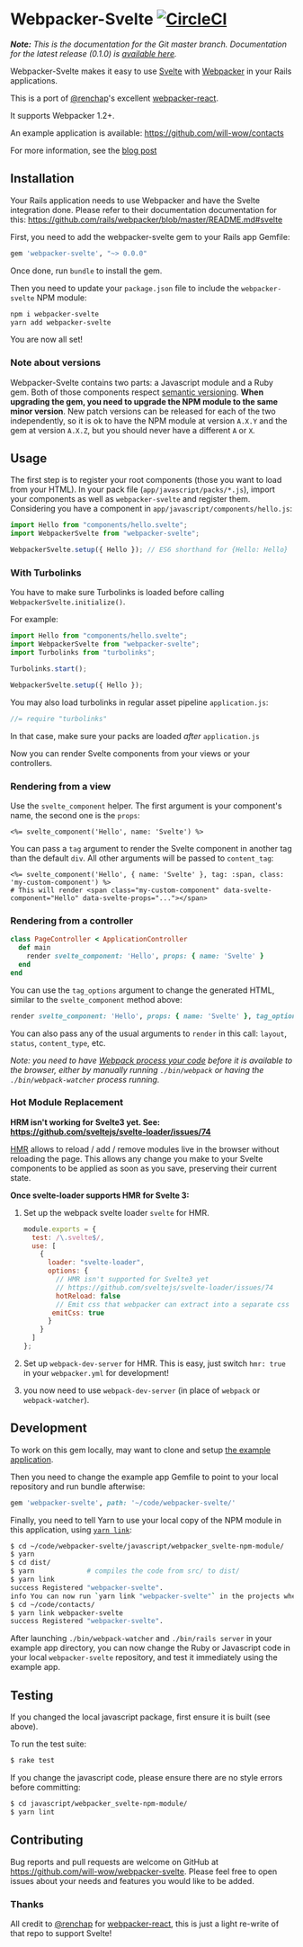 # Webpacker-Svelte [![CircleCI](https://circleci.com/gh/will-wow/webpacker-svelte.svg?style=svg)](https://circleci.com/gh/will-wow/webpacker-svelte)

_**Note:** This is the documentation for the Git master branch. Documentation for the latest release (0.1.0) is [available here](https://github.com/will-wow/webpacker-svelte/tree/v0.1.0)._

Webpacker-Svelte makes it easy to use [Svelte](https://svelte.dev) with [Webpacker](https://github.com/rails/webpacker) in your Rails applications.

This is a port of [@renchap](https://github.com/renchap)'s excellent [webpacker-react](https://github.com/renchap/webpacker-react).

It supports Webpacker 1.2+.

An example application is available: https://github.com/will-wow/contacts

For more information, see the [blog post](https://blog.carbonfive.com/2019/10/29/the-best-of-both-worlds-html-apps-svelte)

## Installation

Your Rails application needs to use Webpacker and have the Svelte integration done. Please refer to their documentation documentation for this: https://github.com/rails/webpacker/blob/master/README.md#svelte

First, you need to add the webpacker-svelte gem to your Rails app Gemfile:

```ruby
gem 'webpacker-svelte', "~> 0.0.0"
```

Once done, run `bundle` to install the gem.

Then you need to update your `package.json` file to include the `webpacker-svelte` NPM module:

```bash
npm i webpacker-svelte
yarn add webpacker-svelte
```

You are now all set!

### Note about versions

Webpacker-Svelte contains two parts: a Javascript module and a Ruby gem. Both of those components respect [semantic versioning](http://semver.org). **When upgrading the gem, you need to upgrade the NPM module to the same minor version**. New patch versions can be released for each of the two independently, so it is ok to have the NPM module at version `A.X.Y` and the gem at version `A.X.Z`, but you should never have a different `A` or `X`.

## Usage

The first step is to register your root components (those you want to load from your HTML).
In your pack file (`app/javascript/packs/*.js`), import your components as well as `webpacker-svelte` and register them. Considering you have a component in `app/javascript/components/hello.js`:

```javascript
import Hello from "components/hello.svelte";
import WebpackerSvelte from "webpacker-svelte";

WebpackerSvelte.setup({ Hello }); // ES6 shorthand for {Hello: Hello}
```

### With Turbolinks

You have to make sure Turbolinks is loaded before calling `WebpackerSvelte.initialize()`.

For example:

```javascript
import Hello from "components/hello.svelte";
import WebpackerSvelte from "webpacker-svelte";
import Turbolinks from "turbolinks";

Turbolinks.start();

WebpackerSvelte.setup({ Hello });
```

You may also load turbolinks in regular asset pipeline `application.js`:

```javascript
//= require "turbolinks"
```

In that case, make sure your packs are loaded _after_ `application.js`

Now you can render Svelte components from your views or your controllers.

### Rendering from a view

Use the `svelte_component` helper. The first argument is your component's name, the second one is the `props`:

```erb
<%= svelte_component('Hello', name: 'Svelte') %>
```

You can pass a `tag` argument to render the Svelte component in another tag than the default `div`. All other arguments will be passed to `content_tag`:

```erb
<%= svelte_component('Hello', { name: 'Svelte' }, tag: :span, class: 'my-custom-component') %>
# This will render <span class="my-custom-component" data-svelte-component="Hello" data-svelte-props="..."></span>
```

### Rendering from a controller

```rb
class PageController < ApplicationController
  def main
    render svelte_component: 'Hello', props: { name: 'Svelte' }
  end
end
```

You can use the `tag_options` argument to change the generated HTML, similar to the `svelte_component` method above:

```rb
render svelte_component: 'Hello', props: { name: 'Svelte' }, tag_options: { tag: :span, class: 'my-custom-component' }
```

You can also pass any of the usual arguments to `render` in this call: `layout`, `status`, `content_type`, etc.

_Note: you need to have [Webpack process your code](https://github.com/rails/webpacker#binstubs) before it is available to the browser, either by manually running `./bin/webpack` or having the `./bin/webpack-watcher` process running._

### Hot Module Replacement

**HRM isn't working for Svelte3 yet. See: https://github.com/sveltejs/svelte-loader/issues/74**

[HMR](https://webpack.js.org/concepts/hot-module-replacement/) allows to reload / add / remove modules live in the browser without
reloading the page. This allows any change you make to your Svelte components to be applied as soon as you save,
preserving their current state.

**Once svelte-loader supports HMR for Svelte 3:**

1. Set up the webpack svelte loader `svelte` for HMR.

   ```javascript
   module.exports = {
     test: /\.svelte$/,
     use: [
       {
         loader: "svelte-loader",
         options: {
           // HMR isn't supported for Svelte3 yet
           // https://github.com/sveltejs/svelte-loader/issues/74
           hotReload: false
           // Emit css that webpacker can extract into a separate css file in production.
          emitCss: true
         }
       }
     ]
   };
   ```

1. Set up `webpack-dev-server` for HMR. This is easy, just switch `hmr: true` in your `webpacker.yml` for development!

1. you now need to use `webpack-dev-server` (in place of `webpack` or `webpack-watcher`).

## Development

To work on this gem locally, may want to clone and setup [the example application](https://github.com/will-wow/contacts).

Then you need to change the example app Gemfile to point to your local repository and run bundle afterwise:

```ruby
gem 'webpacker-svelte', path: '~/code/webpacker-svelte/'
```

Finally, you need to tell Yarn to use your local copy of the NPM module in this application, using [`yarn link`](https://yarnpkg.com/en/docs/cli/link):

```bash
$ cd ~/code/webpacker-svelte/javascript/webpacker_svelte-npm-module/
$ yarn
$ cd dist/
$ yarn             # compiles the code from src/ to dist/
$ yarn link
success Registered "webpacker-svelte".
info You can now run `yarn link "webpacker-svelte"` in the projects where you want to use this module and it will be used instead.
$ cd ~/code/contacts/
$ yarn link webpacker-svelte
success Registered "webpacker-svelte".
```

After launching `./bin/webpack-watcher` and `./bin/rails server` in your example app directory, you can now change the Ruby or Javascript code in your local `webpacker-svelte` repository, and test it immediately using the example app.

## Testing

If you changed the local javascript package, first ensure it is built (see above).

To run the test suite:

```sh
$ rake test
```

If you change the javascript code, please ensure there are no style errors before committing:

```sh
$ cd javascript/webpacker_svelte-npm-module/
$ yarn lint
```

## Contributing

Bug reports and pull requests are welcome on GitHub at https://github.com/will-wow/webpacker-svelte.
Please feel free to open issues about your needs and features you would like to be added.

### Thanks

All credit to [@renchap](https://github.com/renchap) for [webpacker-react](https://github.com/renchap/webpacker-react), this is just a light re-write of that repo to support Svelte!
